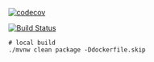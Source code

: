[![codecov](https://codecov.io/gh/AntonyBaasan/receiptkeeper-data/branch/master/graph/badge.svg)](https://codecov.io/gh/AntonyBaasan/receiptkeeper-data)

[![Build Status](https://travis-ci.org/AntonyBaasan/receiptkeeper-data.svg?branch=master)](https://travis-ci.org/AntonyBaasan/receiptkeeper-data)

```
# local build
./mvnw clean package -Ddockerfile.skip

```
